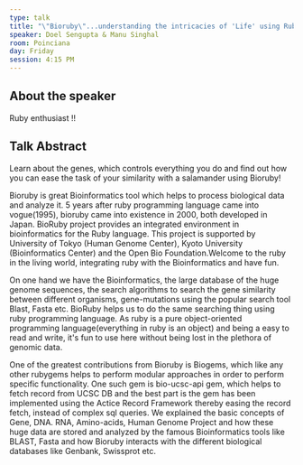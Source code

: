 ```yaml
---
type: talk
title: "\"Bioruby\"...understanding the intricacies of 'Life' using Ruby"
speaker: Doel Sengupta & Manu Singhal
room: Poinciana
day: Friday
session: 4:15 PM
---
```


## About the speaker

Ruby enthusiast !!

## Talk Abstract

Learn about the genes, which controls everything you do and find out how you can ease the task of your similarity with a salamander using Bioruby!

Bioruby is great Bioinformatics tool which helps to process biological data and analyze it. 5 years after ruby programming language came into vogue(1995), bioruby came into existence in 2000, both developed in Japan. BioRuby project provides an integrated environment in bioinformatics for the Ruby language. This project is supported by University of Tokyo (Human Genome Center), Kyoto University (Bioinformatics Center) and the Open Bio Foundation.Welcome to the ruby in the living world, integrating ruby with the Bioinformatics and have fun.

On one hand we have the Bioinformatics, the large database of the huge genome sequences, the search algorithms to search the gene similarity between different organisms, gene-mutations using the popular search tool Blast, Fasta etc. BioRuby helps us to do the same searching thing using ruby programming language. As ruby is a pure object-oriented programming language(everything in ruby is an object) and being a easy to read and write, it's fun to use here without being lost in the plethora of genomic data.

One of the greatest contributions from Bioruby is Biogems, which like any other rubygems helps to perform modular approaches in order to perform specific functionality. One such gem is bio-ucsc-api gem, which helps to fetch record from UCSC DB and the best part is the gem has been implemented using the Actice Record Framework thereby easing the record fetch, instead of complex sql queries. We explained the basic concepts of Gene, DNA. RNA, Amino-acids, Human Genome Project and how these huge data are stored and analyzed by the famous Bioinformatics tools like BLAST, Fasta and how Bioruby interacts with the different biological databases like Genbank, Swissprot etc.